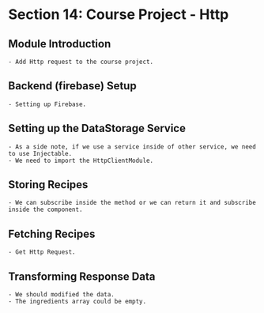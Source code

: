 # Section 14: Course Project - Http

## Module Introduction

    - Add Http request to the course project.

## Backend (firebase) Setup

    - Setting up Firebase.

## Setting up the DataStorage Service

    - As a side note, if we use a service inside of other service, we need to use Injectable.
    - We need to import the HttpClientModule.

## Storing Recipes

    - We can subscribe inside the method or we can return it and subscribe inside the component.

## Fetching Recipes

    - Get Http Request.

## Transforming Response Data

    - We should modified the data.
    - The ingredients array could be empty.
